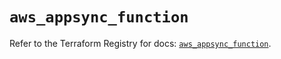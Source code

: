 # `aws_appsync_function`

Refer to the Terraform Registry for docs: [`aws_appsync_function`](https://registry.terraform.io/providers/hashicorp/aws/5.73.0/docs/resources/appsync_function).
